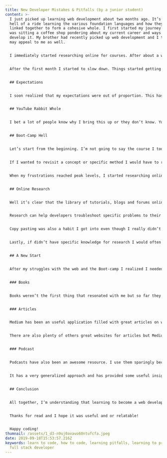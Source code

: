 ```yaml
---
title: New Developer Mistakes & Pitfalls (by a junior student)
content: >-
  I just picked up learning web development about two months ago. It’s been a
  hell of a ride learning the various foundation languages and how they are
  linked together to form a cohesive whole. I first started my journey when I
  was sitting a coffee shop pondering about my current career and ways I could
  develop it. My brother had recently picked up web development and I thought it
  may appeal to me as well.


  I immediately started researching online for courses. After about a week or so I was fully immersed. I hadn’t challenged myself to this extent before and I was loving it. It filled my long evenings after work with an awesome learning outlet.


  After the first month I started to slow down. Things started getting tougher when I was introduced to JavaScript and DOM manipulation. I noticed myself researching online for various ways of writing script for specific applications. My frustrations amplified when certain methods or functions just didn’t make sense to me. I was in a rut and I contemplated giving up the hobby all together. I wasn’t learning at the speed I was expecting and I think there were many reasons for that.


  ## Expectations


  I soon realized that my expectations were out of proportion. This has been a common attitude that has surfaced soon after finishing high school. It stems from comparing myself to others. It had only become relevant once I graduated because I’d never been a good student before my senior year. In college I experienced the same feeling, thinking I needed to know more than I did because I saw so many others succeeding. I knew this attitude needed to change if was to learn a new language in fact several new languages, frameworks and libraries. Not to mention, all the other necessary skills like marketing, business, and design, if I was to achieve my goals. I think many people are stuck in this mindset: “If I can’t do it easily, it’s not worth doing.” I think I found the culprit for why this attitude is so common.


  ## YouTube Rabbit Whole


  I bet a lot of people know why I bring this up or they don’t know. YouTube is a great place to find inspiration, in fact a lot of it, and that’s precisely the problem. The influence YouTube personalities can have on people like myself and most people in general, is astonishing (This is obvious because of the shear traffic this website gets). In the case of web development, there are so many diverging opportunities and opinions towards developing your skills and interests. I saw myself bringing up YouTube just to get a fresh bit of insight towards what I was getting myself into, only to realize I was getting stuck. Showing no signs of advancement in my skills, I stopped watching and unsubscribed from all YouTube channels that had something to do with my new career. This had a substantial effect on my learning speed but most importantly it helped me find alternative outlets to hone my skills, which I will talk more about later.


  ## Boot-Camp Hell


  Let’s start from the beginning. I’m not going to say the course I took online was useless but it’s definitely not the only thing that will turn someone into a good web developer. The sheer amount of content that was skipped or just skimmed over was astonishing. I actually stopped half-way through because it was getting to the point were the professor was literally telling me what I needed to write without fully explaining how it worked (Not that other Boot-camps are this way but from what others have said it’s a common pattern).


  If I wanted to revisit a concept or specific method I would have to rewind the video just to get the content I was looking for. Obviously, this was super inefficient.


  When my frustrations reached peak levels, I started researching online for solutions to the problems I was facing only to realize that I did not have the vocabulary to properly reference what I was looking for. I spent at least a week or two in this loop of research without seeing much progress. I needed to change my approach.


  ## Online Research


  Well it’s clear that the library of tutorials, blogs and forums online are an excellent resource for developers but there not the greatest for new developers, in my opinion.


  Research can help developers troubleshoot specific problems to their current projects but if their foundation knowledge hasn’t been fully developed, researching these specific problems can be a headache. I ran into this issue because their was certain terminology I didn’t know or I just didn’t have the words to describe the problems I had.


  Copy pasting was also a habit I got into even though I really didn’t know what I was copying. I soon learned that this was super inefficient because I was having difficulty making it work with the rest of my code, not to mention this could eventually become a security issue, especially with scripts.


  Lastly, if didn’t have specific knowledge for research I would often run into the YouTube rabbit whole. I soon found out that I was doing it wrong the whole time because I was not using my strengths. In my case, that is reading text-books.


  ## A New Start


  After my struggles with the web and the Boot-camp I realized I needed to change how I approached my learning process. This meant pacing myself and using three new resources that supported my learning style.


  ### Books


  Books weren’t the first thing that resonated with me but so far they have been the most helpful. What’s great about books for beginners like myself, is that they fully explain all the foundation knowledge needed to take on more complex problems. I’m now almost finished my first text book which is called JavaScript & J-Query, and I can say I’ve re-learned a lot of content but I was also able to find missing links in my knowledge. The biggest and most useful discovery thus far has been the “Event Object” which is still giving me trouble, but cool nevertheless.


  ### Articles


  Medium has been an useful application filled with great articles on web development, plus I get to write my own little bits!


  There are also plenty of others great websites for articles but Medium has been a great resource. I try to avoid looking at my reading feed because it can do the same thing YouTube does. I usually use it with intention; only researching what I need and nothing else.


  ### Podcast


  Podcasts have also been an awesome resource. I use them sparingly because they are very time consuming but one that I’ve liked a lot has been the Developers Tea. A link to it here: <https://spec.fm/podcasts/developer-tea>


  It has a very generalized approach and has provided some useful insights. The host, Jonathan Cutrell has emphasized that the podcast should be used with intention, picking only the podcasts that appeal to your current needs.


  ## Conclusion


  All together, I’m understanding that learning to become a web developer is hard and requires a lot of dedication. I’ve made it a priority to minimize distractions while learning what it takes to become a junior developer. This has meant stopping the use of distracting content on the internet and focusing on developing foundation knowledge. With time I’ll be able to start making awesome websites for people and maybe one day become a full stack developer.


  Thanks for read and I hope it was useful and or relatable!


  Happy coding!
thumnail: /assets/1_d3-n9uj0avavo60ntufcfa.jpeg
date: 2019-09-18T15:53:57.216Z
keywords: learn to code, how to code, learning pitfalls, learning to program,
  full stack developer
---
```

